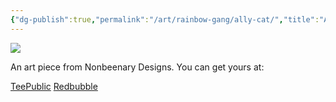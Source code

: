 ```yaml
---
{"dg-publish":true,"permalink":"/art/rainbow-gang/ally-cat/","title":"Ally Cat","tags":["Art","Rainbow","Gang","Animals","Cats"]}
---
```



![](https://baserow-media.ams3.digitaloceanspaces.com/user_files/likVLzzB1qwLOcAXhSCKyqBrWxKM4G2U_eb5d1fecb970c05e89aa491f74f630295d04720d2ca86727f22ad14f86fa08b6.jpg)

An art piece from Nonbeenary Designs. You can get yours at:

[TeePublic](https://www.teepublic.com/t-shirt/46432456-ally-cat)
[Redbubble](https://www.redbubble.com/portfolio/manage_works?ref=account-nav-dropdown#)
